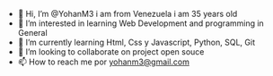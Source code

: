 - 👋 Hi, I’m @YohanM3 i am from Venezuela i am 35 years old
- 👀 I’m interested in learning Web Development and programming in General
- 🌱 I’m currently learning Html, Css y Javascript, Python, SQL, Git
- 💞️ I’m looking to collaborate on project open souce
- 📫 How to reach me por yohanm3@gmail.com 

<!---
YohanM3/YohanM3 is a ✨ special ✨ repository because its `README.md` (this file) appears on your GitHub profile.
You can click the Preview link to take a look at your changes.
--->
